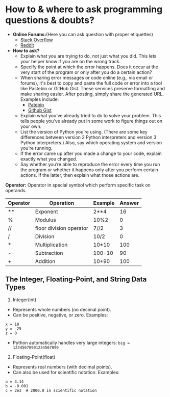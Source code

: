 # How to & where to ask programming questions & doubts?
- **Online Forums:**(Here you can ask question with proper etiquettes)
    - [Stack Overflow](https://stackoverflow.com/)
    - [Reddit](https://www.reddit.com/r/learnprogramming/)
- **How to ask?**
    - Explain what you are trying to do, not just what you did. This lets your helper know if you are on the wrong track.
    - Specify the point at which the error happens. Does it occur at the very start of the program or only after you do a certain action?
    - When sharing error messages or code online (e.g., via email or forums), it's best to copy and paste the full code or error into a tool like Pastebin or GitHub Gist. These services preserve formatting and make sharing easier. After posting, simply share the generated URL. Examples include:
        - [Patebin](https://pastebin.com/SzP2DbFx/)
        - [Github Gist](https://gist.github.com/)
    - Explain what you’ve already tried to do to solve your problem. This
    tells people you’ve already put in some work to figure things out on
    your own.
    - List the version of Python you’re using. (There are some key
    differences between version 2 Python interpreters and version 3
    Python interpreters.) Also, say which operating system and version
    you’re running.
    -  If the error came up after you made a change to your code, explain
    exactly what you changed.
    - Say whether you’re able to reproduce the error every time you run
    the program or whether it happens only after you perform certain
    actions. If the latter, then explain what those actions are.

**Operator:** Operator in special symbol which perform specific task on operands.

|Operator|Operation|Example|Answer|
|---------|--------|-------|------|
|**       |Exponent|2**4    |16   |
|%        |Modulus |10%2    |0    |
|//       |floor division operator|7//2|3|
|/|Division|10/2|0|
|*|Multiplication|10*10|100|
|-|Subtraction|100-10|90|
|+|Addition|10+90|100|

## The Integer, Floating-Point, and String Data Types
1. Integer(int)
- Represents whole numbers (no decimal point).
- Can be positive, negative, or zero.
Examples:
```
x = 10
y = -25
z = 0
```
- Python automatically handles very large integers:
`big = 12345678901234567890
`
2. Floating-Point(float)
- Represents real numbers (with decimal points).
- Can also be used for scientific notation.
Examples:
```
a = 3.14
b = -0.001
c = 2e3  # 2000.0 in scientific notation
```